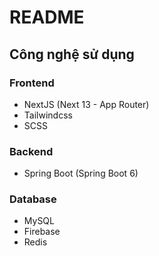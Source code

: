 # README

## Công nghệ sử dụng

### Frontend
- NextJS (Next 13 - App Router)
- Tailwindcss
- SCSS

### Backend
- Spring Boot (Spring Boot 6)

### Database
- MySQL
- Firebase
- Redis
